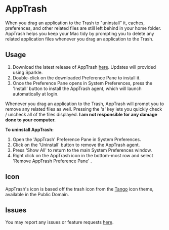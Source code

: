 AppTrash
========

When you drag an application to the Trash to "uninstall" it, caches, preferences, and other related files are still left behind in your home folder. AppTrash helps you keep your Mac tidy by prompting you to delete any related application files whenever you drag an application to the Trash.

Usage
-----

1. Download the latest release of AppTrash [here](http://github.com/mattrajca/AppTrash/downloads). Updates will provided using Sparkle.
2. Double-click on the downloaded Preference Pane to install it.
3. Once the Preference Pane opens in System Preferences, press the 'Install' button to install the AppTrash agent, which will launch automatically at login.

Whenever you drag an application to the Trash, AppTrash will prompt you to remove any related files as well. Pressing the 'a' key lets you quickly check / uncheck all of the files displayed. **I am not responsible for any damage done to your computer.**

**To uninstall AppTrash:**

1. Open the 'AppTrash' Preference Pane in System Preferences.
2. Click on the 'Uninstall' button to remove the AppTrash agent.
3. Press 'Show All' to return to the main System Preferences window.
4. Right click on the AppTrash icon in the bottom-most row and select 'Remove AppTrash Preference Pane'
.

Icon
----

AppTrash's icon is based off the trash icon from the [Tango](http://tango.freedesktop.org/Tango_Desktop_Project) icon theme, available in the Public Domain.

Issues
------

You may report any issues or feature requests [here](http://github.com/mattrajca/AppTrash/issues).
